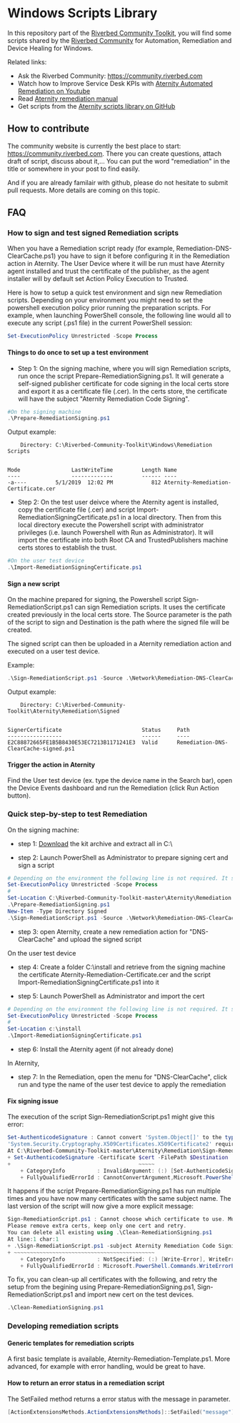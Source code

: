 # Windows Scripts Library

In this repository part of the [Riverbed Community Toolkit](https://github.com/riverbed/Riverbed-Community-Toolkit), you will find some scripts shared by the [Riverbed Community](https://community.riverbed.com) for Automation, Remediation and Device Healing for Windows. 

Related links:

- Ask the Riverbed Community: https://community.riverbed.com
- Watch how to Improve Service Desk KPIs with [Aternity Automated Remediation on Youtube](https://www.youtube.com/watch?v=01GPFS21A9E)
- Read [Aternity remediation manual](https://help.aternity.com/search?facetreset=yes&q=remediation)
- Get scripts from the [Aternity scripts library on GitHub](https://github.com/Aternity/Remediation-Scripts-Library)

## How to contribute

The community website is currently the best place to start: https://community.riverbed.com.
There you can create questions, attach draft of script, discuss about it,... You can put the word "remediation" in the title or somewhere in your post to find easily.

And if you are already familair with github, please do not hesitate to submit pull requests. More details are coming on this topic.

## FAQ

### How to sign and test signed Remediation scripts

When you have a Remediation script ready (for example, Remediation-DNS-ClearCache.ps1) you have to sign it before configuring it in the Remediation action in Aternity. The User Device where it will be run must have Aternity agent installed and trust the certificate of the publisher, as the agent installer will by default set Action Policy Execution to Trusted.

Here is how to setup a quick test environment and sign new Remediation scripts. Depending on your environment you might need to set the powershell execution policy prior running the preparation scripts. For example, when launching PowerShell console, the following line would all to execute any script (.ps1 file) in the current PowerShell session:

```powershell
Set-ExecutionPolicy Unrestricted -Scope Process
```

#### Things to do once to set up a test environment

- Step 1: On the signing machine, where you will sign Remediation scripts, run once the script Prepare-RemediationSigning.ps1. It will generate a self-signed publisher certificate for code signing in the local certs store and export it as a certificate file (.cer). In the certs store, the certificate will have the subject "Aternity Remediation Code Signing".

```powershell
#On the signing machine
.\Prepare-RemediationSigning.ps1
```

Output example:

```output
    Directory: C:\Riverbed-Community-Toolkit\Windows\Remediation Scripts


Mode                LastWriteTime         Length Name
----                -------------         ------ ----
-a----         5/1/2019  12:02 PM            812 Aternity-Remediation-Certificate.cer
```

- Step 2: On the test user deivce where the Aternity agent is installed, copy the certificate file (.cer) and script Import-RemediationSigningCertificate.ps1 in a local directory. Then from this local directory execute the Powershell script with administrator privileges (i.e. launch Powershell with Run as Administrator). It will import the certificate into both Root CA and TrustedPublishers machine certs stores to establish the trust.

```powershell
#On the user test device
.\Import-RemediationSigningCertificate.ps1
```

#### Sign a new script

On the machine prepared for signing, the Powershell script Sign-RemediationScript.ps1 can sign Remediation scripts. It uses the certificate created previously in the local certs store. The Source parameter is the path of the script to sign and Destination is the path where the signed file will be created.

The signed script can then be uploaded in a Aternity remediation action and executed on a user test device.

Example:

```powershell
.\Sign-RemediationScript.ps1 -Source .\Network\Remediation-DNS-ClearCache.ps1 -Destination .\Signed\Remediation-DNS-ClearCache-signed.ps1
```

Output example:

```output
    Directory: C:\Riverbed-Community-Toolkit\Aternity\Remediation\Signed


SignerCertificate                         Status     Path
-----------------                         ------     ----
E2C88872665FE1B5B8430E53EC7213B1171241E3  Valid      Remediation-DNS-ClearCache-signed.ps1
```

#### Trigger the action in Aternity

Find the User test device (ex. type the device name in the Search bar), open the Device Events dashboard and run the Remediation (click Run Action button).

### Quick step-by-step to test Remediation

On the signing machine:

- step 1: [Download](https://github.com/riverbed/Riverbed-Community-Toolkit/archive/master.zip) the kit archive and extract all in C:\

- step 2: Launch PowerShell as Administrator to prepare signing cert and sign a script

```powershell
# Depending on the environment the following line is not required. It sets the execution policy to be able to execute .ps1 script
Set-ExecutionPolicy Unrestricted -Scope Process
#
Set-Location C:\Riverbed-Community-Toolkit-master\Aternity\Remediation
.\Prepare-RemediationSigning.ps1
New-Item -Type Directory Signed
.\Sign-RemediationScript.ps1 -Source .\Network\Remediation-DNS-ClearCache.ps1 -Destination .\Signed\Remediation-DNS-ClearCache-signed.ps1
```

- step 3: open Aternity, create a new remediation action for "DNS-ClearCache" and upload the signed script

On the user test device

- step 4: Create a folder C:\install and retrieve from the signing machine the certificate Aternity-Remediation-Certificate.cer and the script Import-RemediationSigningCertificate.ps1 into it

- step 5: Launch PowerShell as Administrator and import the cert

```powershell
# Depending on the environment the following line is not required. It sets the execution policy to be able to execute .ps1 scrip
Set-ExecutionPolicy Unrestricted -Scope Process
#
Set-Location c:\install
.\Import-RemediationSigningCertificate.ps1
```

- step 6: Install the Aternity agent (if not already done)

In Aternity,

- step 7: In the Remediation, open the menu for "DNS-ClearCache", click run and type the name of the user test device to apply the remediation

#### Fix signing issue

The execution of the script Sign-RemediationScript.ps1 might give this error:

```powershell
Set-AuthenticodeSignature : Cannot convert 'System.Object[]' to the type
'System.Security.Cryptography.X509Certificates.X509Certificate2' required by parameter 'Certificate'. Specified method is not supported.
At C:\Riverbed-Community-Toolkit-master\Aternity\Remediation\Sign-RemediationScript.ps1:27 char:40
+ Set-AuthenticodeSignature -Certificate $cert -FilePath $Destination
+                                        ~~~~~
    + CategoryInfo          : InvalidArgument: (:) [Set-AuthenticodeSignature], ParameterBindingException
    + FullyQualifiedErrorId : CannotConvertArgument,Microsoft.PowerShell.Commands.SetAuthenticodeSignatureCommand
```

It happens if the script Prepare-RemediationSigning.ps1 has run multiple times and you have now many certificates with the same subject name. The last version of the script will now give a more explicit message:

```powershell
Sign-RemediationScript.ps1 : Cannot choose which certificate to use. Multiple certs found with the same subject: Aternity Remediation Code Signing.
Please remove extra certs, keep only one cert and retry.
You can delete all existing using .\Clean-RemediationSigning.ps1
At line:1 char:1
+ .\Sign-RemediationScript.ps1 -subject Aternity Remediation Code Signing
+ ~~~~~~~~~~~~~~~~~~~~~~~~~~~~~~~~~~~~~~~~~~~~
    + CategoryInfo          : NotSpecified: (:) [Write-Error], WriteErrorException
    + FullyQualifiedErrorId : Microsoft.PowerShell.Commands.WriteErrorException,Sign-RemediationScript.ps1
```

To fix, you can clean-up all certificates with the following, and retry the setup from the begining using Prepare-RemediationSigning.ps1, Sign-RemediationScript.ps1 and import new cert on the test devices.

```powershell
.\Clean-RemediationSigning.ps1
```

### Developing remediation scripts

#### Generic templates for remediation scripts

A first basic template is available, Aternity-Remediation-Template.ps1.
More advanced, for example with error handling, would be great to have.

#### How to return an error status in a remediation script

The SetFailed method returns a error status with the message in parameter.

```powershell
[ActionExtensionsMethods.ActionExtensionsMethods]::SetFailed("message")
```
